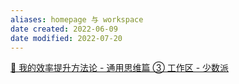 ```yaml
---
aliases: homepage 与 workspace
date created: 2022-06-09
date modified: 2022-07-20
---
```


[🔖 我的效率提升方法论 - 通用思维篇 ③ 工作区 - 少数派](cubox://card?id=ff80808181224c15018127f09c961fb4)
